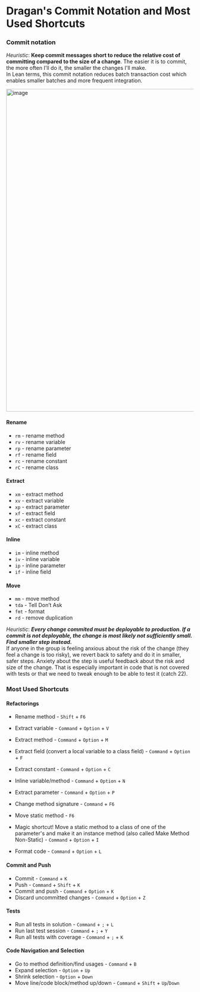 # Dragan's Commit Notation and Most Used Shortcuts


### Commit notation
_Heuristic_: **Keep commit messages short to reduce the relative cost of committing compared to the size of a change**. The easier it is to commit, the more often I'll do it, the smaller the changes I'll make.  
In Lean terms, this commit notation reduces batch transaction cost which enables smaller batches and more frequent integration.    

<img width="865" alt="image" src="https://github.com/dragan-stepanovic/DragansCommitNotation/assets/332947/803fcc19-0121-49d9-82e6-42394659d8a0">

#### Rename
- `rm` - rename method  
- `rv` - rename variable  
- `rp` - rename parameter  
- `rf` - rename field
- `rc` - rename constant
- `rC` - rename class

#### Extract
- `xm` - extract method  
- `xv` - extract variable  
- `xp` - extract parameter  
- `xf` - extract field  
- `xc` - extract constant  
- `xC` - extract class  

#### Inline
- `im` - inline method  
- `iv` - inline variable  
- `ip` - inline parameter  
- `if` - inline field  

#### Move
- `mm` - move method  
- `tda` - Tell Don’t Ask
- `fmt` - format  
- `rd` - remove duplication  


_Heuristic_: _**Every change commited must be deployable to production. If a commit is not deployable, the change is most likely not sufficiently small. Find smaller step instead.**_  
If anyone in the group is feeling anxious about the risk of the change (they feel a change is too risky), we revert back to safety and do it in smaller, safer steps. Anxiety about the step is useful feedback about the risk and size of the change. That is especially important in code that is not covered with tests or that we need to tweak enough to be able to test it (catch 22).


### Most Used Shortcuts

#### Refactorings  
- Rename method - `Shift` + `F6`
- Extract variable - `Command` + `Option` + `V`
- Extract method - `Command` + `Option` + `M`
- Extract field (convert a local variable to a class field) - `Command` + `Option` + `F`  
- Extract constant - `Command` + `Option` + `C`
- Inline variable/method - `Command` + `Option` + `N`  
- Extract parameter - `Command` + `Option` + `P`  

- Change method signature - `Command` + `F6`  
- Move static method - `F6`  
- Magic shortcut! Move a static method to a class of one of the parameter's and make it an instance method (also called Make Method Non-Static) - `Command` + `Option` + `I`  

- Format code - `Command` + `Option` + `L`  

#### Commit and Push  
- Commit - `Command` + `K`  
- Push - `Command` + `Shift` + `K`
- Commit and push - `Command` + `Option` + `K`  
- Discard uncommitted changes - `Command` + `Option` + `Z`

#### Tests  
- Run all tests in solution - `Command` + `;` + `L`  
- Run last test session - `Command` + `;` + `Y`  
- Run all tests with coverage - `Command` + `;` + `K`  

#### Code Navigation and Selection  
- Go to method definition/find usages - `Command` + `B`
- Expand selection - `Option` + `Up`  
- Shrink selection - `Option` + `Down`  
- Move line/code block/method up/down - `Command` + `Shift` + `Up`/`Down`  
